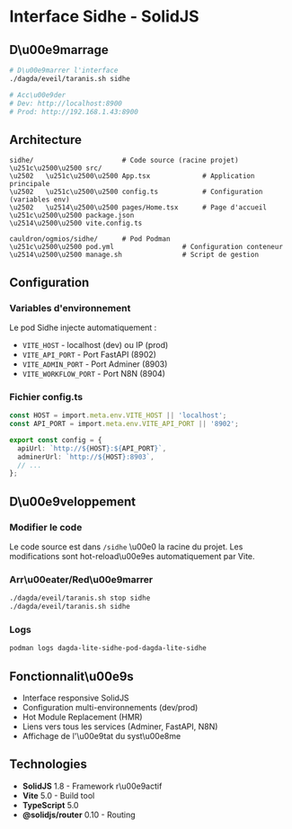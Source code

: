 # Interface Sidhe - SolidJS

## D\u00e9marrage

```bash
# D\u00e9marrer l'interface
./dagda/eveil/taranis.sh sidhe

# Acc\u00e9der
# Dev: http://localhost:8900
# Prod: http://192.168.1.43:8900
```

## Architecture

```
sidhe/                      # Code source (racine projet)
\u251c\u2500\u2500 src/
\u2502   \u251c\u2500\u2500 App.tsx             # Application principale
\u2502   \u251c\u2500\u2500 config.ts           # Configuration (variables env)
\u2502   \u2514\u2500\u2500 pages/Home.tsx      # Page d'accueil
\u251c\u2500\u2500 package.json
\u2514\u2500\u2500 vite.config.ts

cauldron/ogmios/sidhe/      # Pod Podman
\u251c\u2500\u2500 pod.yml                 # Configuration conteneur
\u2514\u2500\u2500 manage.sh               # Script de gestion
```

## Configuration

### Variables d'environnement

Le pod Sidhe injecte automatiquement :
- `VITE_HOST` - localhost (dev) ou IP (prod)
- `VITE_API_PORT` - Port FastAPI (8902)
- `VITE_ADMIN_PORT` - Port Adminer (8903)
- `VITE_WORKFLOW_PORT` - Port N8N (8904)

### Fichier config.ts

```typescript
const HOST = import.meta.env.VITE_HOST || 'localhost';
const API_PORT = import.meta.env.VITE_API_PORT || '8902';

export const config = {
  apiUrl: `http://${HOST}:${API_PORT}`,
  adminerUrl: `http://${HOST}:8903`,
  // ...
};
```

## D\u00e9veloppement

### Modifier le code

Le code source est dans `/sidhe` \u00e0 la racine du projet.
Les modifications sont hot-reload\u00e9es automatiquement par Vite.

### Arr\u00eater/Red\u00e9marrer

```bash
./dagda/eveil/taranis.sh stop sidhe
./dagda/eveil/taranis.sh sidhe
```

### Logs

```bash
podman logs dagda-lite-sidhe-pod-dagda-lite-sidhe
```

## Fonctionnalit\u00e9s

- Interface responsive SolidJS
- Configuration multi-environnements (dev/prod)
- Hot Module Replacement (HMR)
- Liens vers tous les services (Adminer, FastAPI, N8N)
- Affichage de l'\u00e9tat du syst\u00e8me

## Technologies

- **SolidJS** 1.8 - Framework r\u00e9actif
- **Vite** 5.0 - Build tool
- **TypeScript** 5.0
- **@solidjs/router** 0.10 - Routing
